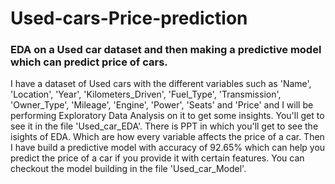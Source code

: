 # Used-cars-Price-prediction
### EDA on a Used car dataset and then making a predictive model which can predict price of cars.
I have a dataset of Used cars with the different variables such as 'Name', 'Location', 'Year', 'Kilometers_Driven', 'Fuel_Type', 'Transmission', 'Owner_Type', 'Mileage', 'Engine', 'Power', 'Seats' and 'Price' and I will be performing Exploratory Data Analysis on it to get some insights. You'll get to see it in the file 'Used_car_EDA'.
There is PPT in which you'll get to see the isights of EDA. Which are how every variable affects the price of a car.
Then I have build a predictive model with accuracy of 92.65% which can help you predict the price of a car if you provide it with certain features.
You can checkout the model building in the file 'Used_car_Model'.

